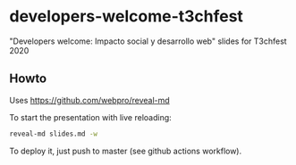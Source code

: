 # developers-welcome-t3chfest

"Developers welcome: Impacto social y desarrollo web" slides for T3chfest 2020

## Howto

Uses https://github.com/webpro/reveal-md

To start the presentation with live reloading:

```bash
reveal-md slides.md -w
```

To deploy it, just push to master (see github actions workflow).
